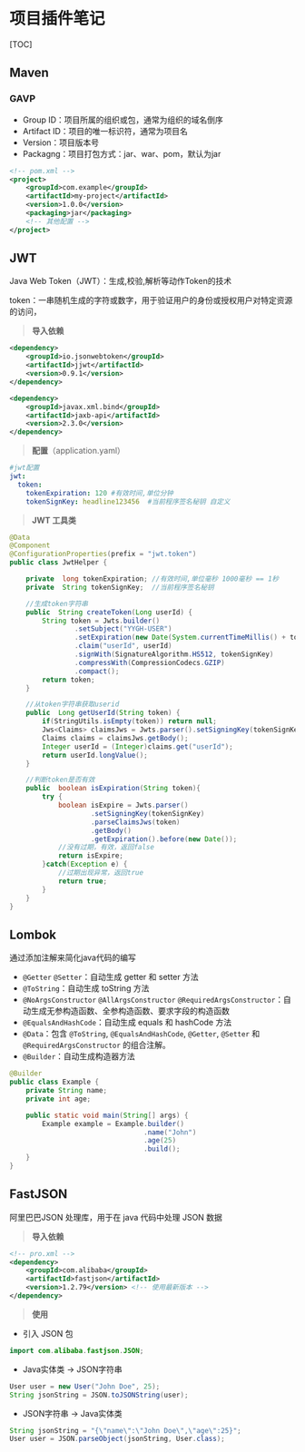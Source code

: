 # 项目插件笔记

[TOC]

## Maven

### GAVP

- Group ID：项目所属的组织或包，通常为组织的域名倒序
- Artifact ID：项目的唯一标识符，通常为项目名
- Version：项目版本号
- Packagng：项目打包方式：jar、war、pom，默认为jar

```xml
<!-- pom.xml -->
<project>
    <groupId>com.example</groupId>
    <artifactId>my-project</artifactId>
    <version>1.0.0</version>
    <packaging>jar</packaging>
    <!-- 其他配置 -->
</project>

```

## JWT

Java Web Token（JWT）：生成,校验,解析等动作Token的技术

token：一串随机生成的字符或数字，用于验证用户的身份或授权用户对特定资源的访问，

> **导入依赖**

```xml
<dependency>
    <groupId>io.jsonwebtoken</groupId>
    <artifactId>jjwt</artifactId>
    <version>0.9.1</version>
</dependency>

<dependency>
    <groupId>javax.xml.bind</groupId>
    <artifactId>jaxb-api</artifactId>
    <version>2.3.0</version>
</dependency>
```

> **配置**（application.yaml）

```yaml
#jwt配置
jwt:
  token:
    tokenExpiration: 120 #有效时间,单位分钟
    tokenSignKey: headline123456  #当前程序签名秘钥 自定义
```

> **JWT 工具类**

```java
@Data
@Component
@ConfigurationProperties(prefix = "jwt.token")
public class JwtHelper {

    private  long tokenExpiration; //有效时间,单位毫秒 1000毫秒 == 1秒
    private  String tokenSignKey;  //当前程序签名秘钥

    //生成token字符串
    public  String createToken(Long userId) {
        String token = Jwts.builder()
                .setSubject("YYGH-USER")
                .setExpiration(new Date(System.currentTimeMillis() + tokenExpiration*1000*60)) //单位分钟
                .claim("userId", userId)
                .signWith(SignatureAlgorithm.HS512, tokenSignKey)
                .compressWith(CompressionCodecs.GZIP)
                .compact();
        return token;
    }

    //从token字符串获取userid
    public  Long getUserId(String token) {
        if(StringUtils.isEmpty(token)) return null;
        Jws<Claims> claimsJws = Jwts.parser().setSigningKey(tokenSignKey).parseClaimsJws(token);
        Claims claims = claimsJws.getBody();
        Integer userId = (Integer)claims.get("userId");
        return userId.longValue();
    }

    //判断token是否有效
    public  boolean isExpiration(String token){
        try {
            boolean isExpire = Jwts.parser()
                    .setSigningKey(tokenSignKey)
                    .parseClaimsJws(token)
                    .getBody()
                    .getExpiration().before(new Date());
            //没有过期，有效，返回false
            return isExpire;
        }catch(Exception e) {
            //过期出现异常，返回true
            return true;
        }
    }
}
```

## Lombok

通过添加注解来简化java代码的编写

- `@Getter` `@Setter`：自动生成 getter 和 setter 方法
- `@ToString`：自动生成 toString 方法
- `@NoArgsConstructor` `@AllArgsConstructor` `@RequiredArgsConstructor`：自动生成无参构造函数、全参构造函数、要求字段的构造函数
- `@EqualsAndHashCode`：自动生成 equals 和 hashCode 方法
- `@Data`：包含 `@ToString`, `@EqualsAndHashCode`, `@Getter`, `@Setter` 和 `@RequiredArgsConstructor` 的组合注解。
- `@Builder`：自动生成构造器方法

```java
@Builder
public class Example {
    private String name;
    private int age;

    public static void main(String[] args) {
        Example example = Example.builder()
                                 .name("John")
                                 .age(25)
                                 .build();
    }
}
```

## FastJSON

阿里巴巴JSON 处理库，用于在 java 代码中处理 JSON 数据

> **导入依赖**

```xml
<!-- pro.xml -->
<dependency>
    <groupId>com.alibaba</groupId>
    <artifactId>fastjson</artifactId>
    <version>1.2.79</version> <!-- 使用最新版本 -->
</dependency>
```

> **使用**

- 引入 JSON 包

```java
import com.alibaba.fastjson.JSON;
```

- Java实体类 -> JSON字符串

```java
User user = new User("John Doe", 25);
String jsonString = JSON.toJSONString(user);
```

- JSON字符串 -> Java实体类

```java
String jsonString = "{\"name\":\"John Doe\",\"age\":25}";
User user = JSON.parseObject(jsonString, User.class);
```

